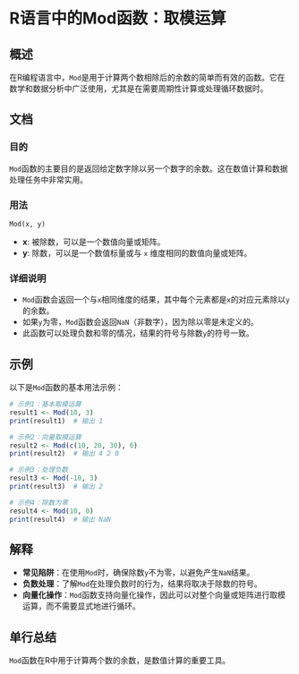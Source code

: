 <!--
Meta Description: # R语言中的Mod函数：取模运算 ## 概述 在R编程语言中，`Mod`是用于计算两个数相除后的余数的简单而有效的函数。它在数学和数据分析中广泛使用，尤其是在需要周期性计算或处理循环数据时。 ## 文档 ### 目的 `Mod`函数的主要目的是返回给定数字除以另一个数字的余数。这在数值计算和数据处...
Meta Keywords: mod, print, nan, result1, result2
-->

# R语言中的Mod函数：取模运算

## 概述
在R编程语言中，`Mod`是用于计算两个数相除后的余数的简单而有效的函数。它在数学和数据分析中广泛使用，尤其是在需要周期性计算或处理循环数据时。

## 文档
### 目的
`Mod`函数的主要目的是返回给定数字除以另一个数字的余数。这在数值计算和数据处理任务中非常实用。

### 用法
`Mod(x, y)`

- **x**: 被除数，可以是一个数值向量或矩阵。
- **y**: 除数，可以是一个数值标量或与 `x` 维度相同的数值向量或矩阵。

### 详细说明
- `Mod`函数会返回一个与`x`相同维度的结果，其中每个元素都是`x`的对应元素除以`y`的余数。
- 如果`y`为零，`Mod`函数会返回`NaN`（非数字），因为除以零是未定义的。
- 此函数可以处理负数和零的情况，结果的符号与除数`y`的符号一致。

## 示例
以下是`Mod`函数的基本用法示例：

```R
# 示例1：基本取模运算
result1 <- Mod(10, 3)
print(result1)  # 输出 1

# 示例2：向量取模运算
result2 <- Mod(c(10, 20, 30), 6)
print(result2)  # 输出 4 2 0

# 示例3：处理负数
result3 <- Mod(-10, 3)
print(result3)  # 输出 2

# 示例4：除数为零
result4 <- Mod(10, 0)
print(result4)  # 输出 NaN
```

## 解释
- **常见陷阱**：在使用`Mod`时，确保除数`y`不为零，以避免产生`NaN`结果。 
- **负数处理**：了解`Mod`在处理负数时的行为，结果将取决于除数的符号。
- **向量化操作**：`Mod`函数支持向量化操作，因此可以对整个向量或矩阵进行取模运算，而不需要显式地进行循环。

## 单行总结
`Mod`函数在R中用于计算两个数的余数，是数值计算的重要工具。
